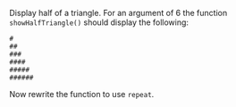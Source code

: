 

Display half of a triangle. For an argument of 6 the function
`showHalfTriangle()` should display the following:

```text
#
##
###
####
#####
######
```

Now rewrite the function to use `repeat`.
